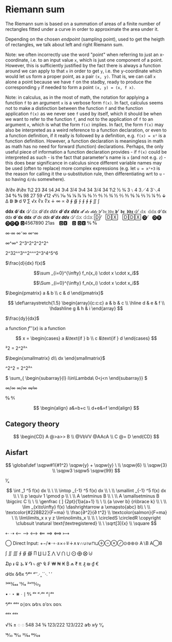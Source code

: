 # Riemann sum

The Riemann sum is based on a summation of areas of a finite number of rectangles fitted under a curve in order to approximate the area under it.

Depending on the chosen *endpoint* (sampling point), used to get the heigth of rectangles, we talk about left and right Riemann sum.


Note: we often incorrectly use the word "point" when referring to just an x-coordinate, i.e. to an input value `x`, which is just one component of a point. However, this is sufficiently justified by the fact there is always a function around we can apply to that `x` in order to get `y`, i.e. the y-coordinate which would let us form a proper point, as a pair `(x, y)`. That is, we can call `x` alone a point because we have `f` on the stadby, ready to produce the corresponding `y` if needed to form a point `(x, y) = (x, f x)`.

Note: in calculus, as in the most of math, the notation for applying a function `f` to an argument `x` is a verbose form `f(x)`. In fact, calculus seems not to make a distinction between the function `f` and the function application `f(x)` as we never see `f` used by itself, which it should be when we want to refer to the function `f`, and not to the application of `f` to an argument `x`, which is what the form `f(x)` implies. In fact, the form `f(x)` may also be interpreted as a weird reference to a function declaration, or even to a function definition, if it really is followed by a definition, e.g. `f(x) = x²` is a function definition. However, a function declaration is meaningless in math as math has no need for forward (function) declarations. Perhaps, the only useful piece of information a function declaration provides - if `f(x)` could be interpreted as such - is the fact that parameter's name is `x` (and not e.g. `z`) - this does bear significance in calculus since different variable names may be used (often to replace) more complex expressions (e.g. let `u = x²+3` is the reason for calling it the u-substitution rule, then differentiating wrt to `u` - so having `d/du` somewhere).

∂/∂x
∂\∂x
1\2
2̷3
3̸4
3⃥4
3⃫4
3⧵4
3⧶4
3⧷4
34
3⧸4
34
1⧹2
1⁄2
3⁄4
3﹨4
3／4
3＼4
34
8⁄9
9⁄8
98
27
59
√12
√2⁄3
⅒
⅝ ⅑ ⅞ ⅛ ⅜ ⅐ ⅘ ⅕ ¾ ½ ⅔ ⅗ ⅚ ⅙ ⅖ ⅓ ¼ ↉
ↆ ∆ ↁ ↇ 
ⅾ 
∇ ∑
√x ∛x ∜x
∔ ∞ ∝ ∂ ∲ ∯ ∱ ∮ ∳ ∲
∬
∫


𝐝𝐝𝐱 𝐝⁄ 𝐝𝐱
𝚍⁄ 𝚍𝚡
𝑑⁄ 𝑑𝑥 𝑑𝑑𝑥
𝒅⁄ 𝒅𝒙 𝒅𝒅𝒙
𝒹⁄ 𝒹𝓍 𝒹𝒹𝓍
𝔡⁄ 𝔡𝔵 𝔡𝔡𝔵
𝖉⁄ 𝖉𝖝 𝖉𝖉𝖝
𝕕⁄ 𝕕𝕩 𝕕𝕕𝕩
𝖽⁄ 𝖽𝗑 𝖽𝖽𝗑
𝗱⁄ 𝗱𝘅 𝗱𝗱𝘅
𝘥⁄ 𝘥𝘹 𝘥𝘥𝘹
𝙙⁄ 𝙙𝙭 𝙙𝙙𝙭
𝚍⁄ 𝚍𝚡 𝚍𝚍𝚡
🄳⁄ 🄳🅇 🄳🄳🅇
🅓⁄ 🅓🅧 🅓🅓🅧
🅳4567890
21as 🅳🆇 🅳 🅳🆇
0⁄0
8⁄8

∞⋅∞
∞⁻∞
∞ᐩ∞

∞^∞^ 2^3^2^2^2^2^

2^32^^3^^2^^^2^3^4^5^6

$\frac{d}{dx} f(x)$

$$\sum _{i=0}^{\infty} f_n(x_i) \cdot x \cdot x_i$$

$$\Sum _{i=0}^{\infty} f_n(x_i) \cdot x \cdot x_i$$

$\begin{pmatrix}
   a & b \\
   c & d
\end{pmatrix}$

$$
\def\arraystretch{1.5}
   \begin{array}{c:c:c}
   a & b & c \\ \hline
   d & e & f \\
   \hdashline
   g & h & i
\end{array}
$$

$\frac{dy}{dx}$

a function $f'''(x)$ is a function

$$
x = \begin{cases}
   a &\text{if } b \\
   c &\text{if } d
\end{cases}
$$

²2 = 2^2²^


$\begin{smallmatrix} d\\ dx \end{smallmatrix}$


^2^2 = 2^2²^

$
\sum_{
\begin{subarray}{l}
   i\in\Lambda\\
   0<j<n
\end{subarray}}
$



∞/∞
∞/∞
∞⁄∞

0⁄8
0⁄1

$$
\begin{align}
   a&=b+c \\
   d+e&=f
\end{align}
$$

## Category theory

$$
\begin{CD}
   A @>a>> B \\
@VbVV @AAcA \\
   C @= D
\end{CD}
$$

## Aisfart

$$
\global\def \sqpw#1{#1^2} \sqpw{y} + \sqpw{y}
\ \\
\sqpw{6} \\
\sqpw{3} \\
\sqpw3 \sqpw5 \sqpw{99}
$$

⅟ₓ

$$
\int _1 ^5 f(x) dx \\
\ \\
\intop _{-1} ^5 f(x) dx \\
\ \\
\smallint _{-1} ^5 f(x) dx \\
\ \\
p \equiv 1 \pmod p \\
\ \\
A \setminus B \\
\ \\
A \smallsetminus B \bigcirc C \\
\ \\
\genfrac ( ] {2pt}{1}a{a+1} \\
\ \\
{a \over b} {n\brace k} \\
\ \\
\lim _{x\to\infty} f(x) \dashrightarrow a \xmapsto{abc} b\\
\ \\
\textcolor{#228B22}{F=ma} \\
\frac{∂^2}{∂ t^2} \\
\textcolor{salmon}{F=ma}
\ \\
\lim\limits_x x y z \lim\nolimits_x \\
\\ \
\circledS \circledR
\copyright \clubsuit \natural \text{\textregistered}
\\ \
\sqrt[3]{x} \\
\square
$$

⇠ ⇢ ⟵ ⟶ ⟷ ⟸ ⟹ ⟺ ⟼


◯
Direct Input: +−/∗⋅∘∙±×÷∓∔∧∨∩∪≀⊎⊓⊔⊕⊖⊗⊘⊙⊚⊛⊝
A∖B
A◯B

∫ ∬ ∭ ∮ ∯ ∰
∏ ∐ ⨆
∑ ⋀ ⋁ ⋂ ⋃
⨀ ⨁ ⨂ ⨄

₯ ៛ ₢ ૱ ¥ ֏ ৳ ௹ ₠ ₣ ₩ ₦ ₭ ₿ ₼ ₹ ₶ ₰ ₪ ₫ €

d⁄dx
δ⁄δx
ᵈ⁄ᵈˣ
ᵈ'′․·‸`´·․ ‵ ′ 

3443⁄444
13⁄14
²ᵃ115⁄17₂


• ⋅ ⋆ ⋇ ∙
∣
↉
ᵈˣ
ᵈ⋅ᵈˣ
ᵈ∣ᵈˣ

ᵈ⁄ᵈˣ
ᵈᵈˣ
ᴅ∣ᴅ𝕩
ᴅ⁄ᴅ𝕩
ᴅ′ᴅ𝕩
ᴅᴅ𝕩

ᵈᵈˣ
ᵈᵈˣ

√3⁄4
±
◌
◌
548
34
5⁄6
123/222
123/222
a⁄b
x⁄y
ˣ⁄ᵩ

16⁄33
16⁄32
32⁄64
64⁄128
